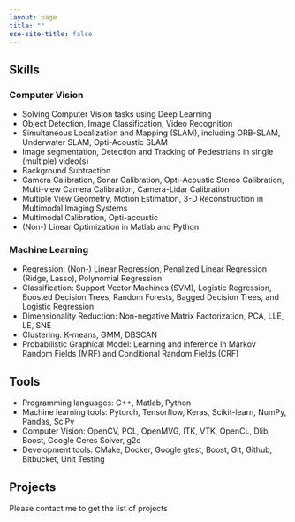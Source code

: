 ```yaml
---
layout: page
title: ""
use-site-title: false
---
```


## Skills

### Computer Vision
* Solving Computer Vision tasks using Deep Learning
* Object Detection, Image Classification, Video Recognition
* Simultaneous Localization and Mapping (SLAM), including ORB-SLAM, Underwater SLAM, Opti-Acoustic SLAM
* Image segmentation, Detection and Tracking of Pedestrians in single (multiple) video(s)
* Background Subtraction
* Camera Calibration, Sonar Calibration, Opti-Acoustic Stereo Calibration, Multi-view Camera Calibration, Camera-Lidar Calibration
* Multiple View Geometry, Motion Estimation, 3-D Reconstruction in Multimodal Imaging Systems
* Multimodal Calibration, Opti-acoustic 
* (Non-) Linear Optimization in Matlab and Python

### Machine Learning
* Regression: (Non-) Linear Regression, Penalized Linear Regression (Ridge, Lasso), Polynomial Regression
* Classification: Support Vector Machines (SVM), Logistic Regression, Boosted Decision Trees, Random Forests, Bagged Decision Trees, and Logistic Regression
* Dimensionality Reduction: Non-negative Matrix Factorization, PCA, LLE, LE, SNE
* Clustering: K-means, GMM, DBSCAN
* Probabilistic Graphical Model: Learning and inference in Markov Random Fields (MRF) and Conditional Random Fields (CRF)


## Tools
* Programming languages: C++, Matlab, Python
* Machine learning tools: Pytorch, Tensorflow, Keras, Scikit-learn, NumPy, Pandas, SciPy
* Computer Vision: OpenCV, PCL, OpenMVG, ITK, VTK, OpenCL, Dlib, Boost, Google Ceres Solver, g2o 
* Development tools: CMake, Docker, Google gtest, Boost, Git, Github, Bitbucket, Unit Testing

## Projects
Please contact me to get the list of projects
